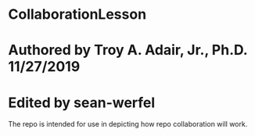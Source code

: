# CollaborationLesson
# Authored by Troy A. Adair, Jr., Ph.D. 11/27/2019
# Edited by sean-werfel
The repo is intended for use in depicting how repo collaboration will work.
